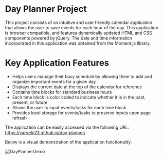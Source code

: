 # Day Planner Project
This project consists of an intuitive and user friendly calendar application that allows the user to save events for each hour of the day.  This application is browser compatible, and features dynamically updated HTML and CSS components powered by jQuery.  The date and time information incorporated in this application was obtained from the Moment.js library.  


# Key Application Features
 - Helps users manage their busy schedule by allowing them to add and organize important events for a given day
 - Displays the current date at the top of the calendar for reference
 - Contains time blocks for standard business hours
 - Each time block is color coded to indicate whether it is in the past, present, or future
 - Allows the user to input events/tasks for each time block
 - Provides local storage for events/tasks to preserve inputs upon page refresh

The application can be easily accessed via the following URL: https://yarvelo23.github.io/day-planner/

Below is a visual demonstration of the application functionality:

![DayPlannerDemo](/assets/img/day-planner-demo.gif)